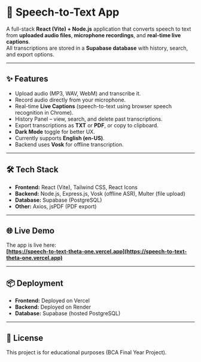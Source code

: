 # 🎤 Speech-to-Text App

A full-stack **React (Vite) + Node.js** application that converts speech to text from **uploaded audio files**, **microphone recordings**, and **real-time live captions**.  
All transcriptions are stored in a **Supabase database** with history, search, and export options.

---

## ✨ Features
- Upload audio (MP3, WAV, WebM) and transcribe it.
- Record audio directly from your microphone.
- Real-time **Live Captions** (speech-to-text using browser speech recognition in Chrome).
- History Panel – view, search, and delete past transcriptions.
- Export transcriptions as **TXT** or **PDF**, or copy to clipboard.
- **Dark Mode** toggle for better UX.
- Currently supports **English (en-US)**.
- Backend uses **Vosk** for offline transcription.

---

## 🛠️ Tech Stack
- **Frontend:** React (Vite), Tailwind CSS, React Icons  
- **Backend:** Node.js, Express.js, Vosk (offline ASR), Multer (file upload)  
- **Database:** Supabase (PostgreSQL)  
- **Other:** Axios, jsPDF (PDF export)

---

## 🌐 Live Demo
The app is live here:  
**[https://speech-to-text-theta-one.vercel.app](https://speech-to-text-theta-one.vercel.app)**

---

## 📦 Deployment
- **Frontend:** Deployed on Vercel  
- **Backend:** Deployed on Render  
- **Database:** Supabase (hosted PostgreSQL)  

---

## 📝 License
This project is for educational purposes (BCA Final Year Project).  
